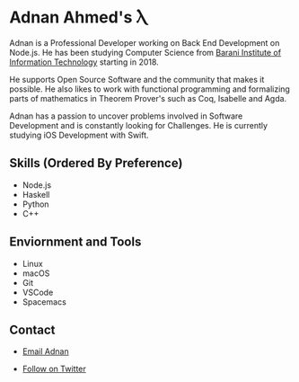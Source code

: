 
# Adnan Ahmed's Ⲗ 

Adnan is a Professional Developer working on Back End Development on Node.js. He has been studying Computer Science from [Barani Institute of Information Technology](http://biit.edu.pk) starting in 2018. 

He supports Open Source Software and the community that makes it possible. He also likes to work with functional programming and formalizing parts of mathematics in Theorem Prover's such as Coq, Isabelle and Agda.

Adnan has a passion to uncover problems involved in Software Development and is constantly looking for Challenges. He is currently studying iOS Development with Swift.

## Skills (Ordered By Preference)
- Node.js
- Haskell
- Python
- C++


## Enviornment and Tools
- Linux 
- macOS 
- Git
- VSCode
- Spacemacs

## Contact
- [Email Adnan](mailtoadnan.ahmed@gmail.com)

- [Follow on Twitter](twitter.com/adnaahm)

